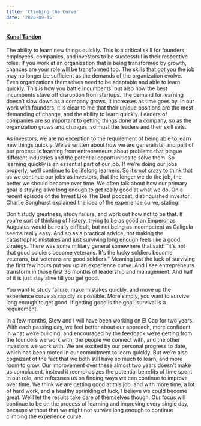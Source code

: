 ```yaml
---
title: 'Climbing the Curve'
date: '2020-09-15'
---
```

#### [Kunal Tandon](https://twitter.com/kunaltandon)

The ability to learn new things quickly. This is a critical skill for founders, employees, companies, and investors to be successful in their respective roles. If you work at an organization that is being transformed by growth, chances are your role will be transformed too. The skills that got you the job may no longer be sufficient as the demands of the organization evolve. Even organizations themselves need to be adaptable and able to learn quickly. This is how you battle incumbents, but also how the best incumbents stave off disruption from startups. The demand for learning doesn’t slow down as a company grows, it increases as time goes by. In our work with founders, it is clear to me that their unique positions are the most demanding of change, and the ability to learn quickly. Leaders of companies are so important to getting things done at a company, so as the organization grows and changes, so must the leaders and their skill sets.

As investors, we are no exception to the requirement of being able to learn new things quickly. We’ve written about how we are generalists, and part of our process is learning from entrepreneurs about problems that plague different industries and the potential opportunities to solve them. So learning quickly is an essential part of our job. If we’re doing our jobs properly, we’ll continue to be lifelong learners. So it’s not crazy to think that as we continue our jobs as investors, that the longer we do the job, the better we should become over time. We often talk about how our primary goal is staying alive long enough to get really good at what we do. On a recent episode of the Invest Like The Best podcast, distinguished investor Charlie Songhurst explained the idea of the experience curve, stating:

Don't study greatness, study failure, and work out how not to be that. If you're sort of thinking of history, trying to be as good an Emperor as Augustus would be really difficult, but not being as incompetent as Caligula seems really easy. And so as a practical advice, not making the catastrophic mistakes and just surviving long enough feels like a good strategy. There was some military general somewhere that said: “it's not that good soldiers become veterans. It's the lucky soldiers become veterans, but veterans are good soldiers.” Meaning just the luck of surviving the first few hours put you up an experience curve. And I see entrepreneurs transform in those first 36 months of leadership and management. And half of it is just stay alive till you get good.

You want to study failure, make mistakes quickly, and move up the experience curve as rapidly as possible. More simply, you want to survive long enough to get good. If getting good is the goal, survival is a requirement.

In a few months, Stew and I will have been working on El Cap for two years. With each passing day, we feel better about our approach, more confident in what we’re building, and encouraged by the feedback we’re getting from the founders we work with, the people we connect with, and the other investors we work with. We are excited by our personal progress to date, which has been rooted in our commitment to learn quickly. But we’re also cognizant of the fact that we both still have so much to learn, and more room to grow. Our improvement over these almost two years doesn’t make us complacent, instead it reemphasizes the potential benefits of time spent in our role, and refocuses us on finding ways we can continue to improve over time. We think we are getting good at this job, and with more time, a lot of hard work, and a healthy sprinkling of luck, I believe we could become great. We’ll let the results take care of themselves though. Our focus will continue to be on the process of learning and improving every single day, because without that we might not survive long enough to continue climbing the experience curve.
